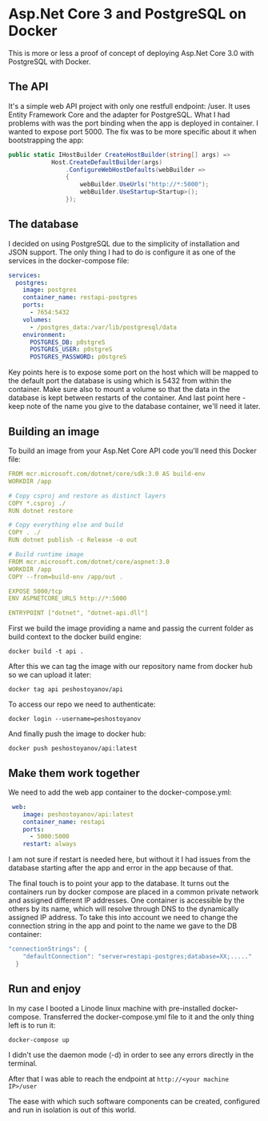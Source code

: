 # Asp.Net Core 3 and PostgreSQL on Docker

This is more or less a proof of concept of deploying Asp.Net Core 3.0 with PostgreSQL with Docker.

## The API

It's a simple web API project with only one restfull endpoint: /user.
It uses Entity Framework Core and the adapter for PostgreSQL.
What I had problems with was the port binding when the app is deployed in container.
I wanted to expose port 5000.
The fix was to be more specific about it when bootstrapping the app:

```c#
public static IHostBuilder CreateHostBuilder(string[] args) =>
            Host.CreateDefaultBuilder(args)
                .ConfigureWebHostDefaults(webBuilder =>
                {
                    webBuilder.UseUrls("http://*:5000");
                    webBuilder.UseStartup<Startup>();
                });
```


## The database

I decided on using PostgreSQL due to the simplicity of installation and JSON support.
The only thing I had to do is configure it as one of the services in the docker-compose file:

```yml
services:
  postgres:
    image: postgres
    container_name: restapi-postgres
    ports:
      - 7654:5432
    volumes:
      - /postgres_data:/var/lib/postgresql/data
    environment:
      POSTGRES_DB: p0stgreS
      POSTGRES_USER: p0stgreS
      POSTGRES_PASSWORD: p0stgreS
```

Key points here is to expose some port on the host which will be mapped to the default port the database is using which is 5432 from within the container. Make sure also to mount a volume so that the data in the database is kept between restarts of the container. And last point here - keep note of the name you give to the database container, we'll need it later.

## Building an image

To build an image from your Asp.Net Core API code you'll need this Docker file:

```yml
FROM mcr.microsoft.com/dotnet/core/sdk:3.0 AS build-env
WORKDIR /app

# Copy csproj and restore as distinct layers
COPY *.csproj ./
RUN dotnet restore

# Copy everything else and build
COPY . ./
RUN dotnet publish -c Release -o out

# Build runtime image
FROM mcr.microsoft.com/dotnet/core/aspnet:3.0
WORKDIR /app
COPY --from=build-env /app/out .

EXPOSE 5000/tcp
ENV ASPNETCORE_URLS http://*:5000

ENTRYPOINT ["dotnet", "dotnet-api.dll"]
```

First we build the image providing a name and passig the current folder as build context to the docker build engine:

```cli
docker build -t api .
```

After this we can tag the image with our repository name from docker hub so we can upload it later:

```cli
docker tag api peshostoyanov/api
```

To access our repo we need to authenticate:

```cli
docker login --username=peshostoyanov
```

And finally push the image to docker hub:

```cli
docker push peshostoyanov/api:latest
```

## Make them work together

We need to add the web app container to the docker-compose.yml:

```yml
 web:
    image: peshostoyanov/api:latest
    container_name: restapi
    ports:
      - 5000:5000
    restart: always
```

I am not sure if restart is needed here, but without it I had issues from the database starting after the app and error in the app because of that.

The final touch is to point your app to the database. It turns out the containers run by docker compose are placed in a common private network and assigned different IP addresses. One container is accessible by the others by its name, which will resolve through DNS to the dynamically assigned IP address. To take this into account we need to change the connection string in the app and point to the name we gave to the DB container:

```c#
"connectionStrings": {
    "defaultConnection": "server=restapi-postgres;database=XX;....."
  }
```

## Run and enjoy

In my case I booted a Linode linux machine with pre-installed docker-compose. Transferred the docker-compose.yml file to it and the only thing left is to run it:

```cli
docker-compose up
```

I didn't use the daemon mode (-d) in order to see any errors directly in the terminal.

After that I was able to reach the endpoint at `http://<your machine IP>/user`

The ease with which such software components can be created, configured and run in isolation is out of this world.




